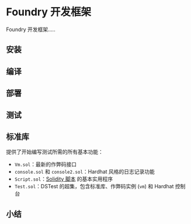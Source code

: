 # Foundry 开发框架

Foundry 开发框架.....

## 安装

## 编译

## 部署

## 测试



## 标准库

提供了开始编写测试所需的所有基本功能：

- `Vm.sol`：最新的作弊码接口
- `console.sol` 和 `console2.sol`：Hardhat 风格的日志记录功能
- `Script.sol`：[Solidity 脚本](https://learnblockchain.cn/docs/foundry/i18n/zh/tutorials/solidity-scripting.html) 的基本实用程序
- `Test.sol`：DSTest 的超集，包含标准库、作弊码实例 (`vm`) 和 Hardhat 控制台

## 小结
